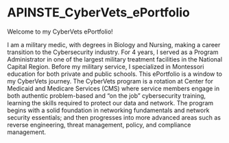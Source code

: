 # APINSTE_CyberVets_ePortfolio
Welcome to my CyberVets ePortfolio!

I am a military medic, with degrees in Biology and Nursing, making a career transition to the Cybersecurity industry. For 4 years, I served as a Program Administrator in one of the largest military treatment facilities in the National Capital Region. Before my military service, I specialized in Montessori education for both private and public schools. This ePortfolio is a window to my CyberVets journey. The CyberVets program is a rotation at Center for Medicaid and Medicare Services (CMS) where service members engage in both authentic problem-based and “on the job” cybersecurity training, learning the skills required to protect our data and network.  The program begins with a solid foundation in networking fundamentals and network security essentials; and then progresses into more advanced areas such as reverse engineering, threat management, policy, and compliance management.

